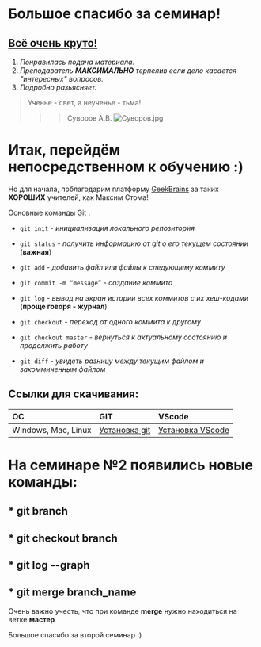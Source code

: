 # **Большое спасибо за семинар!**

## <u> Всё очень круто! </u>

1.  _Понравилась подача материала._
2.  _Преподаватель **МАКСИМАЛЬНО** терпелив если дело касается "интересных" вопросов._
3.  _Подробно разьясняет._



>Ученье - свет, а неученье - тьма!
>>> Суворов А.В. ![Суворов.jpg](Суворов.jpg)





# Итак, перейдём непосредственном к обучению :) #
Но для начала, поблагодарим платформу [GeekBrains](https://gb.ru/education) за таких **ХОРОШИХ** учителей, как Максим Стома!

Основные команды <u>Git</u> :

* `git init` - _инициализация локального репозитория_

* `git status` - _получить информацию от git о его текущем состоянии_ (**важная**)

* `git add` - _добавить файл или файлы к следующему коммиту_

* `git commit -m “message”` - _создание коммита_

* `git log` - _вывод на экран истории всех коммитов с их хеш-кодами_ (**проще говоря - журнал**)

* `git checkout` - _переход от одного коммита к другому_

* `git checkout master` - _вернуться к актуальному состоянию и продолжить работу_

* `git diff` - _увидеть разницу между текущим файлом и закоммиченным файлом_

## Ссылки для скачивания:

| ОС| GIT | VScode |
|:---|:---------|:--------|
|Windows, Mac, Linux|[Установка git](https://git-scm.com/downloads) | [Установка VScode](https://code.visualstudio.com/Download) |

# На семинаре №2  появились новые команды:
## * git branch
## * git checkout branch
## * git log --graph
## * git merge branch_name


Очень важно учесть, что при команде **merge** нужно находиться на ветке **мастер**

Большое спасибо за второй семинар :)